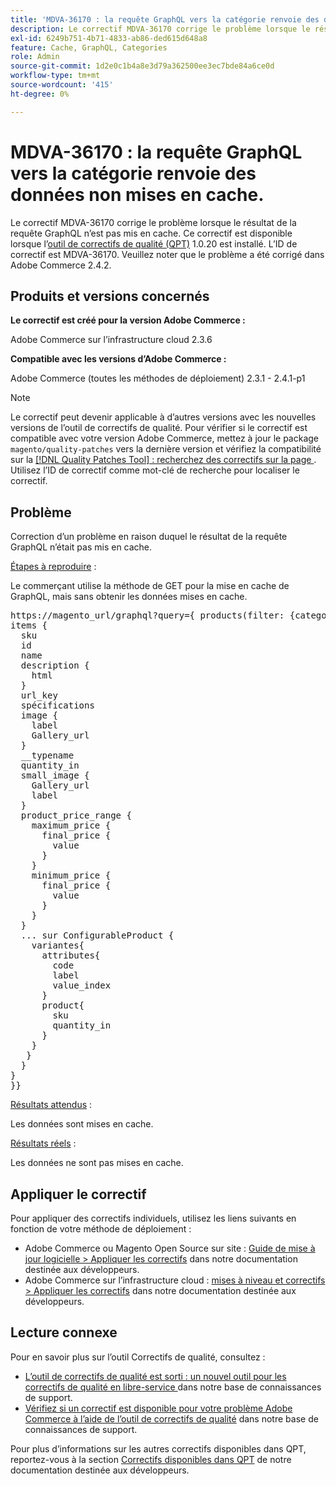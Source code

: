 ```yaml
---
title: 'MDVA-36170 : la requête GraphQL vers la catégorie renvoie des données non mises en cache'
description: Le correctif MDVA-36170 corrige le problème lorsque le résultat de la requête GraphQL n’est pas mis en cache. Ce correctif est disponible lorsque l’[outil de correctifs de qualité (QPT)](/help/announcements/adobe-commerce-announcements/magento-quality-patches-released-new-tool-to-self-serve-quality-patches.md) 1.0.20 est installé. L’ID de correctif est MDVA-36170. Veuillez noter que le problème a été corrigé dans Adobe Commerce 2.4.2.
exl-id: 6249b751-4b71-4833-ab86-ded615d648a8
feature: Cache, GraphQL, Categories
role: Admin
source-git-commit: 1d2e0c1b4a8e3d79a362500ee3ec7bde84a6ce0d
workflow-type: tm+mt
source-wordcount: '415'
ht-degree: 0%

---
```


# MDVA-36170 : la requête GraphQL vers la catégorie renvoie des données non mises en cache.

Le correctif MDVA-36170 corrige le problème lorsque le résultat de la requête GraphQL n’est pas mis en cache. Ce correctif est disponible lorsque l’[outil de correctifs de qualité (QPT)](/help/announcements/adobe-commerce-announcements/magento-quality-patches-released-new-tool-to-self-serve-quality-patches.md) 1.0.20 est installé. L’ID de correctif est MDVA-36170. Veuillez noter que le problème a été corrigé dans Adobe Commerce 2.4.2.

## Produits et versions concernés

**Le correctif est créé pour la version Adobe Commerce :**

Adobe Commerce sur l’infrastructure cloud 2.3.6

**Compatible avec les versions d’Adobe Commerce :**

Adobe Commerce (toutes les méthodes de déploiement) 2.3.1 - 2.4.1-p1

>[!NOTE]
>
>Le correctif peut devenir applicable à d’autres versions avec les nouvelles versions de l’outil de correctifs de qualité. Pour vérifier si le correctif est compatible avec votre version Adobe Commerce, mettez à jour le package `magento/quality-patches` vers la dernière version et vérifiez la compatibilité sur la [[!DNL Quality Patches Tool] : recherchez des correctifs sur la page ](https://devdocs.magento.com/quality-patches/tool.html#patch-grid). Utilisez l’ID de correctif comme mot-clé de recherche pour localiser le correctif.

## Problème

Correction d’un problème en raison duquel le résultat de la requête GraphQL n’était pas mis en cache.

<u>Étapes à reproduire</u> :

Le commerçant utilise la méthode de GET pour la mise en cache de GraphQL, mais sans obtenir les données mises en cache.

<pre>https://magento_url/graphql?query={ products(filter: {category_id: {eq: "2"}}, pageSize: 2000, currentPage: 1, sort: {position: ASC}) {
items {
  sku
  id
  name
  description {
    html
  }
  url_key
  spécifications
  image {
    label
    Gallery_url
  }
  __typename
  quantity_in
  small_image {
    Gallery_url
    label
  }
  product_price_range {
    maximum_price {
      final_price {
        value
      }
    }
    minimum_price {
      final_price {
        value
      }
    }
  }
  ... sur ConfigurableProduct {
    variantes{
      attributes{
        code
        label
        value_index
      }
      product{
        sku
        quantity_in
      }
    }
   }
  }
}
}}</pre>

<u>Résultats attendus</u> :

Les données sont mises en cache.

<u>Résultats réels</u> :

Les données ne sont pas mises en cache.

## Appliquer le correctif

Pour appliquer des correctifs individuels, utilisez les liens suivants en fonction de votre méthode de déploiement :

* Adobe Commerce ou Magento Open Source sur site : [Guide de mise à jour logicielle > Appliquer les correctifs](https://devdocs.magento.com/guides/v2.4/comp-mgr/patching/mqp.html) dans notre documentation destinée aux développeurs.
* Adobe Commerce sur l’infrastructure cloud : [mises à niveau et correctifs > Appliquer les correctifs](https://devdocs.magento.com/cloud/project/project-patch.html) dans notre documentation destinée aux développeurs.

## Lecture connexe

Pour en savoir plus sur l’outil Correctifs de qualité, consultez :

* [ L’outil de correctifs de qualité est sorti : un nouvel outil pour les correctifs de qualité en libre-service ](/help/announcements/adobe-commerce-announcements/magento-quality-patches-released-new-tool-to-self-serve-quality-patches.md) dans notre base de connaissances de support.
* [Vérifiez si un correctif est disponible pour votre problème Adobe Commerce à l’aide de l’outil de correctifs de qualité](/help/support-tools/patches-available-in-qpt-tool/check-patch-for-magento-issue-with-magento-quality-patches.md) dans notre base de connaissances de support.

Pour plus d’informations sur les autres correctifs disponibles dans QPT, reportez-vous à la section [Correctifs disponibles dans QPT](https://devdocs.magento.com/quality-patches/tool.html#patch-grid) de notre documentation destinée aux développeurs.
